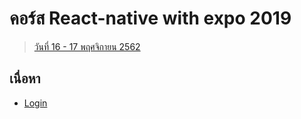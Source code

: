 # คอร์ส React-native with expo 2019

> [วันที่ 16 - 17 พฤศจิกายน 2562](https://www.facebook.com/events/2397231073931426/)

## เนื่อหา

- [Login](code/)
